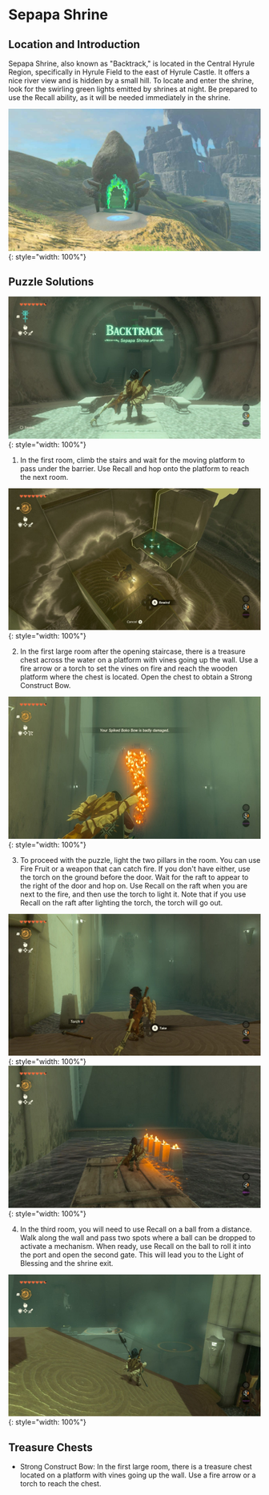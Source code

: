 # Sepapa Shrine

## Location and Introduction

Sepapa Shrine, also known as "Backtrack," is located in the Central Hyrule Region, specifically in Hyrule Field to the east of Hyrule Castle. It offers a nice river view and is hidden by a small hill. To locate and enter the shrine, look for the swirling green lights emitted by shrines at night. Be prepared to use the Recall ability, as it will be needed immediately in the shrine.

![](../images/Sepapa-0.jpg){: style="width: 100%"}

## Puzzle Solutions

![](../images/Sepapa-1.jpg){: style="width: 100%"}

1. In the first room, climb the stairs and wait for the moving platform to pass under the barrier. Use Recall and hop onto the platform to reach the next room.

![](../images/Sepapa-2.jpg){: style="width: 100%"}

2. In the first large room after the opening staircase, there is a treasure chest across the water on a platform with vines going up the wall. Use a fire arrow or a torch to set the vines on fire and reach the wooden platform where the chest is located. Open the chest to obtain a Strong Construct Bow.

![](../images/Sepapa-4.jpg){: style="width: 100%"}

3. To proceed with the puzzle, light the two pillars in the room. You can use Fire Fruit or a weapon that can catch fire. If you don't have either, use the torch on the ground before the door. Wait for the raft to appear to the right of the door and hop on. Use Recall on the raft when you are next to the fire, and then use the torch to light it. Note that if you use Recall on the raft after lighting the torch, the torch will go out.

![](../images/Sepapa-5.jpg){: style="width: 100%"}
![](../images/Sepapa-6.jpg){: style="width: 100%"}

4. In the third room, you will need to use Recall on a ball from a distance. Walk along the wall and pass two spots where a ball can be dropped to activate a mechanism. When ready, use Recall on the ball to roll it into the port and open the second gate. This will lead you to the Light of Blessing and the shrine exit.

![](../images/Sepapa-7.jpg){: style="width: 100%"}

## Treasure Chests

- Strong Construct Bow: In the first large room, there is a treasure chest located on a platform with vines going up the wall. Use a fire arrow or a torch to reach the chest.
